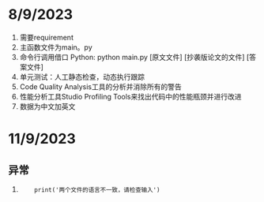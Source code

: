 # 8/9/2023
1. 需要requirement
2. 主函数文件为main。py
3. 命令行调用借口 Python: python main.py [原文文件] [抄袭版论文的文件] [答案文件]
4. 单元测试：人工静态检查，动态执行跟踪
5. Code Quality Analysis工具的分析并消除所有的警告
6. 性能分析工具Studio Profiling Tools来找出代码中的性能瓶颈并进行改进
7. 数据为中文加英文


# 11/9/2023
## 异常
1.         print('两个文件的语言不一致，请检查输入')

